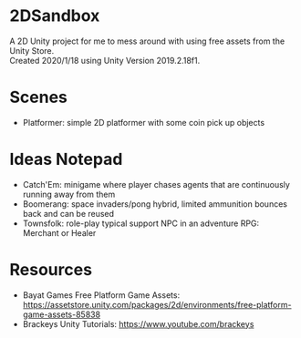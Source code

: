 # 2DSandbox
A 2D Unity project for me to mess around with using free assets from the Unity Store.  
Created 2020/1/18 using Unity Version 2019.2.18f1.

# Scenes
- Platformer: simple 2D platformer with some coin pick up objects

# Ideas Notepad
- Catch'Em: minigame where player chases agents that are continuously running away from them 
- Boomerang: space invaders/pong hybrid, limited ammunition bounces back and can be reused 
- Townsfolk: role-play typical support NPC in an adventure RPG: Merchant or Healer

# Resources
- Bayat Games Free Platform Game Assets:  
https://assetstore.unity.com/packages/2d/environments/free-platform-game-assets-85838
- Brackeys Unity Tutorials:
https://www.youtube.com/brackeys

